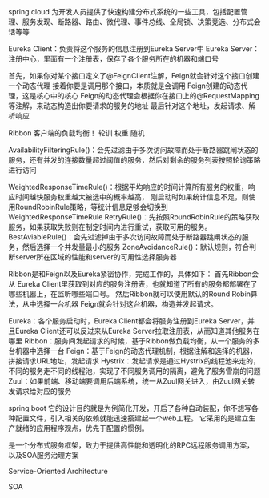 spring cloud 为开发人员提供了快速构建分布式系统的一些工具，包括配置管理、服务发现、断路器、路由、微代理、事件总线、全局锁、决策竞选、分布式会话等等

Eureka Client：负责将这个服务的信息注册到Eureka Server中
Eureka Server：注册中心，里面有一个注册表，保存了各个服务所在的机器和端口号

首先，如果你对某个接口定义了@FeignClient注解，Feign就会针对这个接口创建一个动态代理
接着你要是调用那个接口，本质就是会调用 Feign创建的动态代理，这是核心中的核心
Feign的动态代理会根据你在接口上的@RequestMapping等注解，来动态构造出你要请求的服务的地址
最后针对这个地址，发起请求、解析响应

Ribbon 客户端的负载均衡！ 轮训 权重 随机

AvailabilityFilteringRule()：会先过滤由于多次访问故障而处于断路器跳闸状态的服务，还有并发的连接数量超过阈值的服务，然后对剩余的服务列表按照轮询策略进行访问

WeightedResponseTimeRule()：根据平均响应的时间计算所有服务的权重，响应时间越快服务权重越大被选中的概率越高，
刚启动时如果统计信息不足，则使用RoundRobinRule策略，等统计信息足够会切换到WeightedResponseTimeRule
RetryRule()：先按照RoundRobinRule的策略获取服务，如果获取失败则在制定时间内进行重试，获取可用的服务。
BestAviableRule()：会先过滤掉由于多次访问故障而处于断路器跳闸状态的服务，然后选择一个并发量最小的服务
ZoneAvoidanceRule()：默认规则，符合判断server所在区域的性能和server的可用性选择服务器

Ribbon是和Feign以及Eureka紧密协作，完成工作的，具体如下：
首先Ribbon会从 Eureka Client里获取到对应的服务注册表，也就知道了所有的服务都部署在了哪些机器上，在监听哪些端口号。
然后Ribbon就可以使用默认的Round Robin算法，从中选择一台机器
Feign就会针对这台机器，构造并发起请求。

Eureka：各个服务启动时，Eureka Client都会将服务注册到Eureka Server，并且Eureka Client还可以反过来从Eureka Server拉取注册表，从而知道其他服务在哪里
Ribbon：服务间发起请求的时候，基于Ribbon做负载均衡，从一个服务的多台机器中选择一台
Feign：基于Feign的动态代理机制，根据注解和选择的机器，拼接请求URL地址，发起请求
Hystrix：发起请求是通过Hystrix的线程池来走的，不同的服务走不同的线程池，实现了不同服务调用的隔离，避免了服务雪崩的问题
Zuul：如果前端、移动端要调用后端系统，统一从Zuul网关进入，由Zuul网关转发请求给对应的服务

spring boot 它的设计目的就是为例简化开发，开启了各种自动装配，你不想写各种配置文件，引入相关的依赖就能迅速搭建起一个web工程。
它采用的是建立生产就绪的应用程序观点，优先于配置的惯例。

是一个分布式服务框架，致力于提供高性能和透明化的RPC远程服务调用方案，以及SOA服务治理方案

Service-Oriented Architecture

SOA 